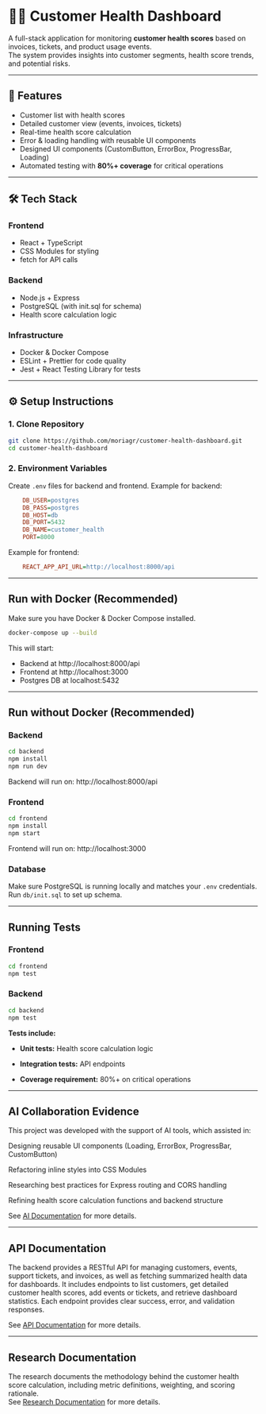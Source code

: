 # 🧑‍💻 Customer Health Dashboard

A full-stack application for monitoring **customer health scores** based on invoices, tickets, and product usage events.  
The system provides insights into customer segments, health score trends, and potential risks.  

---

## 🚀 Features
- Customer list with health scores
- Detailed customer view (events, invoices, tickets)
- Real-time health score calculation
- Error & loading handling with reusable UI components
- Designed UI components (CustomButton, ErrorBox, ProgressBar, Loading)
- Automated testing with **80%+ coverage** for critical operations

---

## 🛠️ Tech Stack
### Frontend
- React + TypeScript
- CSS Modules for styling
- fetch for API calls

### Backend
- Node.js + Express
- PostgreSQL (with init.sql for schema)
- Health score calculation logic

### Infrastructure
- Docker & Docker Compose
- ESLint + Prettier for code quality
- Jest + React Testing Library for tests

---

## ⚙️ Setup Instructions

### 1. Clone Repository
```bash
git clone https://github.com/moriagr/customer-health-dashboard.git
cd customer-health-dashboard
```

### 2. Environment Variables

Create `.env` files for backend and frontend. 
Example for backend:

```ini
    DB_USER=postgres
    DB_PASS=postgres
    DB_HOST=db
    DB_PORT=5432
    DB_NAME=customer_health
    PORT=8000

```
Example for frontend:
```ini
    REACT_APP_API_URL=http://localhost:8000/api

```
---
## Run with Docker (Recommended)

Make sure you have Docker & Docker Compose installed.

```bash
docker-compose up --build
```

This will start:

- Backend at http://localhost:8000/api
- Frontend at http://localhost:3000
- Postgres DB at localhost:5432
---
## Run without Docker (Recommended)

### Backend
```bash
cd backend
npm install
npm run dev
```

Backend will run on: http://localhost:8000/api

### Frontend
```bash
cd frontend
npm install
npm start
```

Frontend will run on: http://localhost:3000

### Database

Make sure PostgreSQL is running locally and matches your `.env` credentials. Run `db/init.sql` to set up schema.

---
## Running Tests

### Frontend
```bash
cd frontend
npm test
```

### Backend
```bash
cd backend
npm test
```

**Tests include:**

* **Unit tests:** Health score calculation logic

* **Integration tests:** API endpoints

* **Coverage requirement:** 80%+ on critical operations

---
## AI Collaboration Evidence

This project was developed with the support of AI tools, which assisted in:

Designing reusable UI components (Loading, ErrorBox, ProgressBar, CustomButton)

Refactoring inline styles into CSS Modules

Researching best practices for Express routing and CORS handling

Refining health score calculation functions and backend structure

See [AI Documentation](./documentation/AI_README.md) for more details.

---
## API Documentation

The backend provides a RESTful API for managing customers, events, support tickets, and invoices, as well as fetching summarized health data for dashboards. It includes endpoints to list customers, get detailed customer health scores, add events or tickets, and retrieve dashboard statistics. Each endpoint provides clear success, error, and validation responses. 

See [API Documentation](./documentation/API_README.md) for more details.

---
## Research Documentation

The research documents the methodology behind the customer health score calculation, including metric definitions, weighting, and scoring rationale.  
See [Research Documentation](./documentation/Research_README.md) for more details.